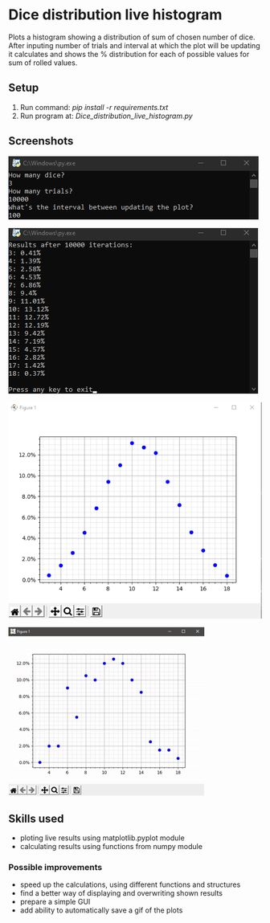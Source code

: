 # Dice distribution live histogram
Plots a histogram showing a distribution of sum of chosen number of dice. After inputing number of trials and interval at which the plot will be updating it calculates and shows the % distribution for each of possible values for sum of rolled values. 

## Setup

1. Run command: *pip install -r requirements.txt*
2. Run program at: *Dice_distribution_live_histogram.py*

## Screenshots
![Initial_input.png](docs/Initial_input.png "Example initial input")

![Example_output.png](docs/Example_output.png "Example output")

![Final_plot.png](docs/Final_plot.png "Example final plot")

![Example_gif.gif](docs/Example_gif.gif "Example final plot in GIF form")

## Skills used
- ploting live results using matplotlib.pyplot module
- calculating results using functions from numpy module

### Possible improvements
- speed up the calculations, using different functions and structures
- find a better way of displaying and overwriting shown results
- prepare a simple GUI
- add ability to automatically save a gif of the plots
